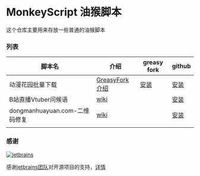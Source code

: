# MonkeyScript 油猴脚本

这个仓库主要用来存放一些普通的油猴脚本



### 列表

| 脚本名| 介绍 | greasy fork | github|
| ----| ----| ----| ----|
| 动漫花园批量下载 | [GreasyFork介绍](https://greasyfork.org/zh-CN/scripts/24110-%E5%8A%A8%E6%BC%AB%E8%8A%B1%E5%9B%AD%E6%89%B9%E9%87%8F%E4%B8%8B%E8%BD%BD-dmhy) | [安装](https://greasyfork.org/scripts/24110-%E5%8A%A8%E6%BC%AB%E8%8A%B1%E5%9B%AD%E6%89%B9%E9%87%8F%E4%B8%8B%E8%BD%BD-dmhy/code/%E5%8A%A8%E6%BC%AB%E8%8A%B1%E5%9B%AD%E6%89%B9%E9%87%8F%E4%B8%8B%E8%BD%BD\(dmhy\).user.js) | [安装](https://github.com/pdkst/MonkeyScript/raw/master/js/magnet-all.user.js) |
|B站直播Vtuber问候语| [wiki](https://github.com/pdkst/MonkeyScript/wiki/B%E7%AB%99%E7%9B%B4%E6%92%ADVtuber%E9%97%AE%E5%80%99%E8%AF%AD) |  |[安装](https://github.com/pdkst/MonkeyScript/raw/master/js/bililive-vtuber-hello.user.js)|
| dongmanhuayuan.com-二维码修复 | [wiki](https://github.com/pdkst/MonkeyScript/wiki/动漫花园镜像站：二维码修复) |                   | [安装](https://github.com/pdkst/MonkeyScript/raw/master/js/dongmanhuayuan-qrcode-fix.user.js) |
|  | | |  |

[greasyfork-dmhy]: https://greasyfork.org/scripts/24110-%E5%8A%A8%E6%BC%AB%E8%8A%B1%E5%9B%AD%E6%89%B9%E9%87%8F%E4%B8%8B%E8%BD%BD-dmhy/code/%E5%8A%A8%E6%BC%AB%E8%8A%B1%E5%9B%AD%E6%89%B9%E9%87%8F%E4%B8%8B%E8%BD%BD\(dmhy\).user.js
[github-dmhy]: https://github.com/pdkst/MonkeyScript/raw/master/js/magnet-all.user.js

### 感谢

[![jetbrains](https://github.com/pdkst/MonkeyScript/raw/develop/screenshots/jetbrains_logos/jetbrains.svg)](https://www.jetbrains.com/?from=MonkeyScript)

感谢[jetbrains团队](https://www.jetbrains.com/?from=MonkeyScript)对开源项目的支持，[详情](https://www.jetbrains.com/community/opensource/)